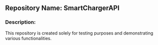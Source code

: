

## Repository Name: SmartChargerAPI

### Description:
This repository is created solely for testing purposes and demonstrating various functionalities.
